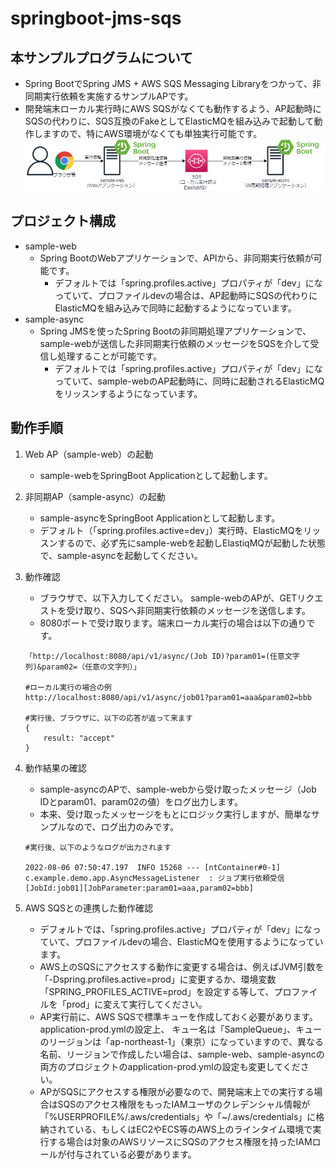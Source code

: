 # springboot-jms-sqs
## 本サンプルプログラムについて
* Spring BootでSpring JMS + AWS SQS Messaging Libraryをつかって、非同期実行依頼を実施するサンプルAPです。
* 開発端末ローカル実行時にAWS SQSがなくても動作するよう、AP起動時にSQSの代わりに、SQS互換のFakeとしてElasticMQを組み込みで起動して動作しますので、特にAWS環境がなくても単独実行可能です。
![構成](img/springboot-jms-sqs.png)
## プロジェクト構成
* sample-web
    * Spring BootのWebアプリケーションで、APIから、非同期実行依頼が可能です。
        * デフォルトでは「spring.profiles.active」プロパティが「dev」になっていて、プロファイルdevの場合は、AP起動時にSQSの代わりにElasticMQを組み込みで同時に起動するようになっています。
* sample-async
    * Spring JMSを使ったSpring Bootの非同期処理アプリケーションで、sample-webが送信した非同期実行依頼のメッセージをSQSを介して受信し処理することが可能です。
        * デフォルトでは「spring.profiles.active」プロパティが「dev」になっていて、sample-webのAP起動時に、同時に起動されるElasticMQをリッスンするようになっています。

## 動作手順
1. Web AP（sample-web）の起動
    * sample-webをSpringBoot Applicationとして起動します。    

1. 非同期AP（sample-async）の起動
    * sample-asyncをSpringBoot Applicationとして起動します。
    * デフォルト（「spring.profiles.active=dev」）実行時、ElasticMQをリッスンするので、必ず先にsample-webを起動しElastiqMQが起動した状態で、sample-asyncを起動してください。

1. 動作確認
    * ブラウザで、以下入力してください。 sample-webのAPが、GETリクエストを受け取り、SQSへ非同期実行依頼のメッセージを送信します。
    * 8080ポートで受け取ります。端末ローカル実行の場合は以下の通りです。
    ```
    「http://localhost:8080/api/v1/async/(Job ID)?param01=(任意文字列)&param02=（任意の文字列）」

    #ローカル実行の場合の例
    http://localhost:8080/api/v1/async/job01?param01=aaa&param02=bbb

    #実行後、ブラウザに、以下の応答が返って来ます
    {
        result: "accept"
    }    
    ```

1. 動作結果の確認
    * sample-asyncのAPで、sample-webから受け取ったメッセージ（Job IDとparam01、param02の値）をログ出力します。
    * 本来、受け取ったメッセージをもとにロジック実行しますが、簡単なサンプルなので、ログ出力のみです。
    ```
    #実行後、以下のようなログが出力されます

    2022-08-06 07:50:47.197  INFO 15268 --- [ntContainer#0-1] c.example.demo.app.AsyncMessageListener  : ジョブ実行依頼受信[JobId:job01][JobParameter:param01=aaa,param02=bbb]
    ```    
1. AWS SQSとの連携した動作確認
    * デフォルトでは、「spring.profiles.active」プロパティが「dev」になっていて、プロファイルdevの場合、ElasticMQを使用するようになっています。 
    * AWS上のSQSにアクセスする動作に変更する場合は、例えばJVM引数を「-Dspring.profiles.active=prod」に変更するか、環境変数「SPRING_PROFILES_ACTIVE=prod」を設定する等して、プロファイルを「prod」に変えて実行してください。    
    * AP実行前に、AWS SQSで標準キューを作成しておく必要があります。application-prod.ymlの設定上、 キュー名は「SampleQueue」、キューのリージョンは「ap-northeast-1」（東京）になっていますので、異なる名前、リージョンで作成したい場合は、sample-web、sample-asyncの両方のプロジェクトのapplication-prod.ymlの設定も変更してください。
    * APがSQSにアクセスする権限が必要なので、開発端末上での実行する場合はSQSのアクセス権限をもったIAMユーザのクレデンシャル情報が「%USERPROFILE%/.aws/credentials」や「~/.aws/credentials」に格納されている、もしくはEC2やECS等のAWS上のラインタイム環境で実行する場合は対象のAWSリソースにSQSのアクセス権限を持ったIAMロールが付与されている必要があります。



